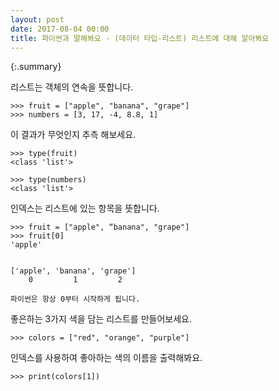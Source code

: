 ```yaml
---
layout: post
date: 2017-08-04 00:00
title: 파이썬과 말해봐요 - (데이터 타입-리스트) 리스트에 대해 알아봐요
---
```

{:.summary}

리스트는 객체의 연속을 뜻합니다.
```
>>> fruit = ["apple", "banana", "grape"]
>>> numbers = [3, 17, -4, 8.8, 1]
```

이 결과가 무엇인지 추측 해보세요.
```
>>> type(fruit)
<class 'list'>

>>> type(numbers)
<class 'list'>
```

인덱스는 리스트에 있는 항목을 뜻합니다.
```
>>> fruit = ["apple", “banana", "grape"]
>>> fruit[0]
'apple'


['apple', 'banana', 'grape']
    0         1         2

파이썬은 항상 0부터 시작하게 됩니다.
```

좋은하는 3가지 색을 담는 리스트를 만들어보세요.
```
>>> colors = ["red", "orange", "purple"]
```
인덱스를 사용하여 좋아하는 색의 이름을 출력해봐요.
```
>>> print(colors[1])
```
